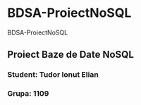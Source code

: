 # BDSA-ProiectNoSQL
BDSA-ProiectNoSQL

## Proiect Baze de Date NoSQL
### Student: Tudor Ionut Elian
### Grupa: 1109
